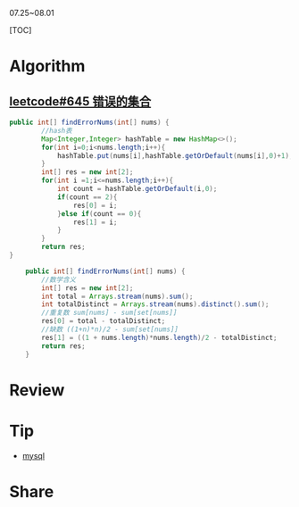 07.25~08.01

[TOC]

# Algorithm

## [leetcode#645 错误的集合](https://leetcode.cn/problems/set-mismatch/submissions/)

```java
public int[] findErrorNums(int[] nums) {
        //hash表
        Map<Integer,Integer> hashTable = new HashMap<>();
        for(int i=0;i<nums.length;i++){
            hashTable.put(nums[i],hashTable.getOrDefault(nums[i],0)+1);
        }
        int[] res = new int[2];
        for(int i =1;i<=nums.length;i++){
            int count = hashTable.getOrDefault(i,0);
            if(count == 2){
                res[0] = i;
            }else if(count == 0){
                res[1] = i;
            }
        }
        return res;
}
```

```java
    public int[] findErrorNums(int[] nums) {
        //数学含义
        int[] res = new int[2];
        int total = Arrays.stream(nums).sum();
        int totalDistinct = Arrays.stream(nums).distinct().sum();
        //重复数 sum[nums] - sum[set[nums]]
        res[0] = total - totalDistinct;
        //缺数 ((1+n)*n)/2 - sum[set[nums]]
        res[1] = ((1 + nums.length)*nums.length)/2 - totalDistinct;
        return res;
    }
```



# Review




# Tip
- [mysql](./Tip/mysql.md)

# Share

